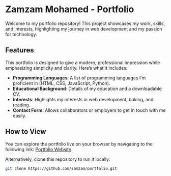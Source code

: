 # Zamzam Mohamed - Portfolio

Welcome to my portfolio repository! This project showcases my work, skills, and interests, highlighting my journey in web development and my passion for technology.

## Features
This portfolio is designed to give a modern, professional impression while emphasizing simplicity and clarity. Here’s what it includes:
- **Programming Languages**: A list of programming languages I’m proficient in (HTML, CSS, JavaScript, Python).
- **Educational Background**: Details of my education and a downloadable CV.
- **Interests**: Highlights my interests in web development, baking, and reading.
- **Contact Form**: Allows collaborators or employers to get in touch with me easily.

## How to View
You can explore the portfolio live on your browser by navigating to the following link: [Portfolio Website](https://zamzamportfolio.com).

Alternatively, clone this repository to run it locally:
```bash
git clone https://github.com/zamzam/portfolio.git
